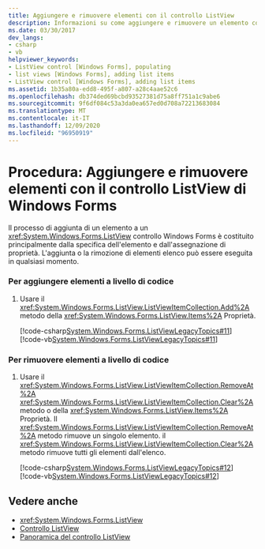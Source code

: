 ```yaml
---
title: Aggiungere e rimuovere elementi con il controllo ListView
description: Informazioni su come aggiungere e rimuovere un elemento con il controllo ListView di Windows Forms specificando l'elemento e assegnando loro le proprietà.
ms.date: 03/30/2017
dev_langs:
- csharp
- vb
helpviewer_keywords:
- ListView control [Windows Forms], populating
- list views [Windows Forms], adding list items
- ListView control [Windows Forms], adding list items
ms.assetid: 1b35a80a-edd8-495f-a807-a28c4aae52c6
ms.openlocfilehash: db374ded69bcbd93527381d75a8ff751a1c9abe6
ms.sourcegitcommit: 9f6df084c53a3da0ea657ed0d708a72213683084
ms.translationtype: MT
ms.contentlocale: it-IT
ms.lasthandoff: 12/09/2020
ms.locfileid: "96950919"
---
```

# <a name="how-to-add-and-remove-items-with-the-windows-forms-listview-control"></a>Procedura: Aggiungere e rimuovere elementi con il controllo ListView di Windows Forms
Il processo di aggiunta di un elemento a un <xref:System.Windows.Forms.ListView> controllo Windows Forms è costituito principalmente dalla specifica dell'elemento e dall'assegnazione di proprietà. L'aggiunta o la rimozione di elementi elenco può essere eseguita in qualsiasi momento.  
  
### <a name="to-add-items-programmatically"></a>Per aggiungere elementi a livello di codice  
  
1. Usare il <xref:System.Windows.Forms.ListView.ListViewItemCollection.Add%2A> metodo della <xref:System.Windows.Forms.ListView.Items%2A> Proprietà.  
  
     [!code-csharp[System.Windows.Forms.ListViewLegacyTopics#11](~/samples/snippets/csharp/VS_Snippets_Winforms/System.Windows.Forms.ListViewLegacyTopics/CS/Class1.cs#11)]
     [!code-vb[System.Windows.Forms.ListViewLegacyTopics#11](~/samples/snippets/visualbasic/VS_Snippets_Winforms/System.Windows.Forms.ListViewLegacyTopics/VB/Class1.vb#11)]  
  
### <a name="to-remove-items-programmatically"></a>Per rimuovere elementi a livello di codice  
  
1. Usare il <xref:System.Windows.Forms.ListView.ListViewItemCollection.RemoveAt%2A> <xref:System.Windows.Forms.ListView.ListViewItemCollection.Clear%2A> metodo o della <xref:System.Windows.Forms.ListView.Items%2A> Proprietà. Il <xref:System.Windows.Forms.ListView.ListViewItemCollection.RemoveAt%2A> metodo rimuove un singolo elemento. il <xref:System.Windows.Forms.ListView.ListViewItemCollection.Clear%2A> metodo rimuove tutti gli elementi dall'elenco.  
  
     [!code-csharp[System.Windows.Forms.ListViewLegacyTopics#12](~/samples/snippets/csharp/VS_Snippets_Winforms/System.Windows.Forms.ListViewLegacyTopics/CS/Class1.cs#12)]
     [!code-vb[System.Windows.Forms.ListViewLegacyTopics#12](~/samples/snippets/visualbasic/VS_Snippets_Winforms/System.Windows.Forms.ListViewLegacyTopics/VB/Class1.vb#12)]  
  
## <a name="see-also"></a>Vedere anche

- <xref:System.Windows.Forms.ListView>
- [Controllo ListView](listview-control-windows-forms.md)
- [Panoramica del controllo ListView](listview-control-overview-windows-forms.md)
